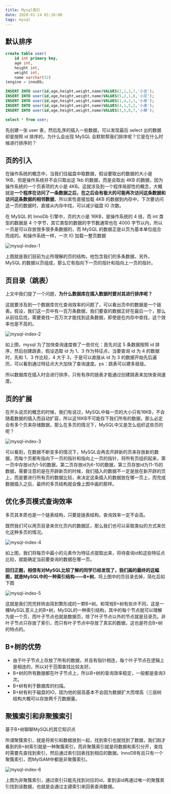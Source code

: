 ```yaml
---
title: Mysql索引
date: 2020-01-14 01:16:00
tags: mysql
---
```


## 默认排序

```sql
create table user(
    id int primary key,
    age int,
    height int,
    weight int,
    name varchar(32)
)engine = innoDb;

INSERT INTO user(id,age,height,weight,name)VALUES(2,1,2,7,'小吉');
INSERT INTO user(id,age,height,weight,name)VALUES(5,2,1,8,'小尼');
INSERT INTO user(id,age,height,weight,name)VALUES(1,4,3,1,'小泰');
INSERT INTO user(id,age,height,weight,name)VALUES(4,1,5,2,'小美');
INSERT INTO user(id,age,height,weight,name)VALUES(3,5,6,7,'小蔡');

select * from user;
```

先创建一张 user 表，然后乱序的插入一些数据，可以发现最后 select 出的数据却是按照 id 排序的，为什么会出现 MySQL 会默默帮我们排序呢？它是在什么时候进行排序的？

## 页的引入

在操作系统的概念中，当我们往磁盘中取数据，假设要取出的数据的大小是 1KB，但是操作系统并不会只取出这 1kb 的数据，而是会取出 4KB 的数据，因为操作系统的一个页表项的大小是 4KB。这就涉及到一个程序局部性的概念，大概就是**一个程序在访问了一条数据之后，在之后会有极大的可能再次访问这条数据和访问这条数据的相邻数据**，所以索性直接加载 4KB 的数据到内存中，下次要访问这一页的数据时，直接从内存中找，可以减少磁盘 IO 次数。

在 MySQL 的 InnoDb 引擎中，页的大小是 16KB，是操作系统的 4 倍，而 int 类型的数据是 4 个字节，其它类型的数据的字节数通常也在 4000 字节以内，所以一页是可以存放很多很多条数据的，而 MySQL 的数据正是以页为基本单位组合而成的。和操作系统一样，一次 IO 加载一整页数据

![mysql-index-1](/images/2020/mysql-index-1.png)

上图就是我们目前为止所理解的页的结构，他包含我们的多条数据，另外，MySQL 的数据以页组成，那么它有指向下一页的指针和指向上一页的指针。

## 页目录（跳表）

上文中我们提了一个问题，**为什么数据库在插入数据时要对其进行排序呢？**

这就要涉及到一个数据库优化查询效率的问题了，可以看出页中的数据是一个链表。假设，我们这一页中有一百万条数据，我们要查的数据正好在最后一个，那么从前往后找，需要查找一百万次才能找到这条数据，即使是在内存中查找，这个效率也是不高的。

![mysql-index-2](/images/2020/mysql-index-2.png)

如上图，mysql 为了加快查询速度做了一些优化：首先对这 5 条数据按照 id 排序，然后创建跳表，假设选取 id 为 1、3 作为特征点，当要查询 id 为 4 的数据时，先和 1、3 作比较，4 大于 3，于是可以直接从 id 为 3 的数据开始先后遍历，可以看到通过特征点大大加快了查询速度。ps：跳表可以建多层级。

所以数据库在插入时会进行排序，只有有序的链表才能通过创建跳表来加快查询速度。

## 页的扩展

在开头说页的概念的时候，我们有说过，MySQL中每一页的大小只有16KB，不会随着数据的插入而自动扩容，所以这16KB不可能存下我们所有的数据，那么必定会有多个页来存储数据，那么在多页的情况下，MySQL中又是怎么组织这些页的呢？

![mysql-index-3](/images/2020/mysql-index-3.png)

可以看到，在数据不断变多的情况下，MySQL会再去开辟新的页来存放新的数据，而每个页都有指向下一页的指针和指向上一页的指针，将所有页组织起来，第一页中存放id为1-5的数据，第二页存放id为6-10的数据，第三页存放id为11-15的数据，需要注意的是在开辟新页的时候，我们插入的数据不一定是放在新开辟的页上，而是要进行所有页的数据比较，来决定这条插入的数据放在哪一页上，而完成数据插入之后，最终的多页结构就会像上图中画的那样。

## 优化多页模式查询效率

多页其本质也是一个链表结构，只要是链表结构，查询效率一定不会高。

既然我们可以用页目录来优化页内的数据区，那么我们也可以采取类似的方式来优化这种多页的情况。

![mysql-index-4](/images/2020/mysql-index-4.png)

如上图，我们将每页中最小的元素作为特征点提取出来，将待查询id和这些特征点比较，就能确定当前要查询的数据在哪一页。

**回归正题，相信有对MySQL比较了解的同学已经发现了，我们画的最终的这幅图，就是MySQL中的一种索引结构——B+树**。将上图中的页目录去掉，简化后如下图

![mysql-index-5](/images/2020/mysql-index-5.png)

这就是我们兜兜转转由简到繁形成的一颗B+树。和常规B+树有些许不同，这是一棵MySQL意义上的B+树，MySQL的一种索引结构，其中的每个节点就可以理解为是一个页，而叶子节点也就是数据页，除了叶子节点以外的节点就是目录页。非叶子节点只存放了索引，而只有叶子节点中存放了真实的数据，这也是符合B+树的特点的。

## B+树的优势

- 由于叶子节点上存放了所有的数据，并且有指针相连，每个叶子节点在逻辑上是相连的，所以对于范围查找比较友好。
- B+树的所有数据都在叶子节点上，所以B+树的查询效率稳定，一般都是查询3次。
- B+树有利于数据库的扫描。
- B+树有利于磁盘的IO，因为他的层高基本不会因为数据扩大而增高（三层树结构大概可以存放两千万数据量。

## 聚簇索引和非聚簇索引

基于B+树聊聊MySQL的其它知识点

所谓聚簇索引，就是将索引和数据放到一起，找到索引也就找到了数据，我们刚才看到的B+树索引就是一种聚簇索引，而非聚簇索引就是将数据和索引分开，查找时需要先查找到索引，然后通过索引回表找到相应的数据。InnoDB有且只有一个聚簇索引，而MyISAM中都是非聚簇索引。

![mysql-index-6](/images/2020/mysql-index-6.png)

上图为非聚簇索引，通过索引只能先找到对应的id，拿到该id再通过唯一的聚簇索引找到该数据，也就是会通过主键索引来回表查询数据。

